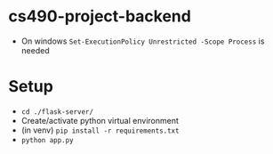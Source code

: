 # cs490-project-backend
- On windows `Set-ExecutionPolicy Unrestricted -Scope Process` is needed

# Setup
- `cd ./flask-server/`
- Create/activate python virtual environment
- (in venv) `pip install -r requirements.txt`
- `python app.py`

